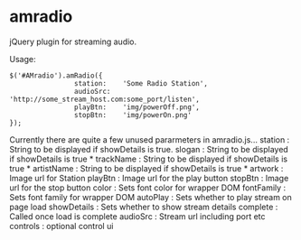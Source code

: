 amradio
========
jQuery plugin for streaming audio.

Usage:
	
    $('#AMradio').amRadio({
					station: 	'Some Radio Station',
					audioSrc: 	'http://some_stream_host.com:some_port/listen',
					playBtn: 	'img/powerOff.png',
            		stopBtn: 	'img/powerOn.png'
    });

Currently there are quite a few unused pararmeters in amradio.js...
station     : String to be displayed if showDetails is true.
slogan 		: String to be displayed if showDetails is true *
trackName 	: String to be displayed if showDetails is true *
artistName 	: String to be displayed if showDetails is true *
artwork 	: Image url for Station 
playBtn 	: Image url for the play button
stopBtn 	: Image url for the stop button
color       : Sets font color for wrapper DOM
fontFamily  : Sets font family for wrapper DOM
autoPlay 	: Sets whether to play stream on page load
showDetails : Sets whether to show stream details
complete 	: Called once load is complete
audioSrc 	: Stream url including port etc
controls 	: optional control ui
